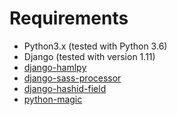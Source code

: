 # Requirements
- Python3.x (tested with Python 3.6)
- Django (tested with version 1.11)
- [django-hamlpy](https://github.com/nyaruka/django-hamlpy)
- [django-sass-processor](https://github.com/jrief/django-sass-processor)
- [django-hashid-field](https://github.com/nshafer/django-hashid-field)
- [python-magic](https://github.com/ahupp/python-magic)
